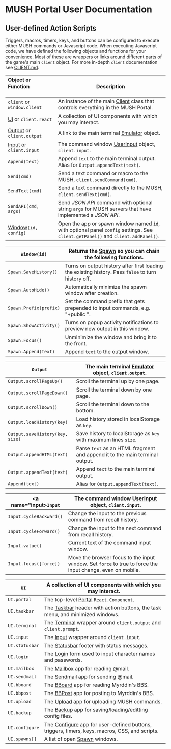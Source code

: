 
# MUSH Portal User Documentation

## <a name="userscripts">User-defined Action Scripts</a>

Triggers, macros, timers, keys, and buttons can be configured to execute
either MUSH commands or Javascript code. When executing Javascript code,
we have defined the following objects and functions for your convenience.
Most of these are wrappers or links around different parts of the game's
main `client` object. For more in-depth `client` documentation see
[CLIENT.md](https://github.com/grapenut/mush-portal/tree/master/docs/CLIENT.md).

| Object or Function  &nbsp; &nbsp; &nbsp; &nbsp; &nbsp;&nbsp; &nbsp; &nbsp; &nbsp; &nbsp; &nbsp; &nbsp; &nbsp; &nbsp; &nbsp;&nbsp; &nbsp; &nbsp; &nbsp;                   | Description
|:-------------------------------------|--------------------
| `client` or `window.client`          | An instance of the main [Client](https://github.com/grapenut/mush-portal/blob/master/src/client/index.js) class that controls everything in the MUSH Portal.
| [UI](#react) or `client.react`       | A collection of UI components with which you may interact.
| [Output](#output) or `client.output` | A link to the main terminal [Emulator](https://github.com/grapenut/mush-portal/blob/master/src/client/emulator.js) object.
| [Input](#input) or `client.input`    | The command window [UserInput](https://github.com/grapenut/mush-portal/blob/master/src/client/userinput.js) object, `client.input`.
| `Append(text)`                       | Append `text` to the main terminal output. Alias for `Output.appendText(text)`.
| `Send(cmd)`                          | Send a text command or macro to the MUSH, `client.sendCommand(cmd)`.
| `SendText(cmd)`                      | Send a text command directly to the MUSH, `client.sendText(cmd)`.
| `SendAPI(cmd, args)`                 | Send _JSON API_ command with optional string `args` for MUSH servers that have implemented a _JSON API_.
| [Window](#spawn)`(id, config)`       | Open the app or spawn window named `id`, with optional panel `config` settings. See `client.getPanel()` and `client.addPanel()`.


| <a name="spawn">`Window(id)`</a> | Returns the [Spawn](https://github.com/grapenut/mush-portal/blob/master/src/modules/Spawn/index.jsx) so you can chain the following functions.
|----------------------------------|------------------
| `Spawn.SaveHistory()`            | Turns on output history after first loading the existing history. Pass `false` to turn history off.
| `Spawn.AutoHide()`               | Automatically minimize the spawn window after creation.
| `Spawn.Prefix(prefix)`           | Set the command prefix that gets prepended to input commands, e.g. "+public ".
| `Spawn.ShowActivity()`           | Turns on popup activity notifications to preview new output in this window.
| `Spawn.Focus()`                  | Unminimize the window and bring it to the front.
| `Spawn.Append(text)`             | Append `text` to the output window.


| <a name="output">`Output`</a>   | The main terminal [Emulator](https://github.com/grapenut/mush-portal/blob/master/src/client/emulator.js) object, `client.output`.
|---------------------------------|---------------------
| `Output.scrollPageUp()`         | Scroll the terminal up by one page.
| `Output.scrollPageDown()`       | Scroll the terminal down by one page.
| `Output.scrollDown()`           | Scroll the terminal down to the bottom.
| `Output.loadHistory(key)`       | Load history stored in localStorage as `key`.
| `Output.saveHistory(key, size)` | Save history to localStorage as `key` with maximum lines `size`.
| `Output.appendHTML(text)`       | Parse `text` as an HTML fragment and append it to the main terminal output.
| `Output.appendText(text)`       | Append `text` to the main terminal output.
| `Append(text)`                  | Alias for `Output.appendText(text)`.


| <a name="input>`Input`</a> | The command window [UserInput](https://github.com/grapenut/mush-portal/blob/master/src/client/userinput.js) object, `client.input`.
|----------------------------|--------------------
| `Input.cycleBackward()`    | Change the input to the previous command from recall history.
| `Input.cycleForward()`     | Change the input to the next command from recall history.
| `Input.value()`            | Current text of the command input window.
| `Input.focus([force])`     | Move the browser focus to the input window. Set `force` to true to force the input change, even on mobile.


| <a name="react">`UI`</a> | A collection of UI components with which you may interact.
|--------------------------|-------------------
| `UI.portal`              | The top-level [Portal](https://github.com/grapenut/mush-portal/blob/master/src/modules/Portal/index.jsx) `React.Component`.
| `UI.taskbar`             | The [Taskbar](https://github.com/grapenut/mush-portal/blob/master/src/modules/Taskbar/index.jsx) header with action buttons, the task menu, and minimized windows.
| `UI.terminal`            | The [Terminal](https://github.com/grapenut/mush-portal/blob/master/src/modules/Terminal/index.jsx) wrapper around `client.output` and `client.prompt`.
| `UI.input`               | The [Input](https://github.com/grapenut/mush-portal/blob/master/src/modules/Input/index.jsx) wrapper around `client.input`.
| `UI.statusbar`           | The [Statusbar](https://github.com/grapenut/mush-portal/blob/master/src/modules/Statusbar/index.jsx) footer with status messages.
| `UI.login`               | The [Login](https://github.com/grapenut/mush-portal/blob/master/src/modules/Login/index.jsx) form used to input character names and passwords.
| `UI.mailbox`             | The [Mailbox](https://github.com/grapenut/mush-portal/blob/master/src/modules/Mailbox/index.jsx) app for reading @mail.
| `UI.sendmail`            | The [Sendmail](https://github.com/grapenut/mush-portal/blob/master/src/modules/Sendmail/index.jsx) app for sending @mail.
| `UI.bboard`              | The [BBoard](https://github.com/grapenut/mush-portal/blob/master/src/modules/BBoard/index.jsx) app for reading Myrddin's BBS.
| `UI.bbpost`              | The [BBPost](https://github.com/grapenut/mush-portal/blob/master/src/modules/BBPost/index.jsx) app for posting to Myrddin's BBS.
| `UI.upload`              | The [Upload](https://github.com/grapenut/mush-portal/blob/master/src/modules/Upload/index.jsx) app for uploading MUSH commands.
| `UI.backup`              | The [Backup](https://github.com/grapenut/mush-portal/blob/master/src/modules/Backup/index.jsx) app for saving/loading/editting config files.
| `UI.configure`           | The [Configure](https://github.com/grapenut/mush-portal/blob/master/src/modules/Configure/index.jsx) app for user-defined buttons, triggers, timers, keys, macros, CSS, and scripts.
| `UI.spawns[]`            | A list of open [Spawn](https://github.com/grapenut/mush-portal/blob/master/src/modules/Spawn/index.jsx) windows.







